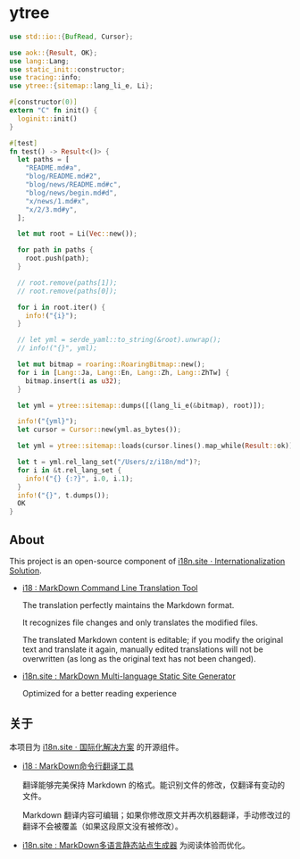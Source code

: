 # ytree

```rust
use std::io::{BufRead, Cursor};

use aok::{Result, OK};
use lang::Lang;
use static_init::constructor;
use tracing::info;
use ytree::{sitemap::lang_li_e, Li};

#[constructor(0)]
extern "C" fn init() {
  loginit::init()
}

#[test]
fn test() -> Result<()> {
  let paths = [
    "README.md#a",
    "blog/README.md#2",
    "blog/news/README.md#c",
    "blog/news/begin.md#d",
    "x/news/1.md#x",
    "x/2/3.md#y",
  ];

  let mut root = Li(Vec::new());

  for path in paths {
    root.push(path);
  }

  // root.remove(paths[1]);
  // root.remove(paths[0]);

  for i in root.iter() {
    info!("{i}");
  }

  // let yml = serde_yaml::to_string(&root).unwrap();
  // info!("{}", yml);

  let mut bitmap = roaring::RoaringBitmap::new();
  for i in [Lang::Ja, Lang::En, Lang::Zh, Lang::ZhTw] {
    bitmap.insert(i as u32);
  }

  let yml = ytree::sitemap::dumps([(lang_li_e(&bitmap), root)]);

  info!("{yml}");
  let cursor = Cursor::new(yml.as_bytes());

  let yml = ytree::sitemap::loads(cursor.lines().map_while(Result::ok));

  let t = yml.rel_lang_set("/Users/z/i18n/md")?;
  for i in &t.rel_lang_set {
    info!("{} {:?}", i.0, i.1);
  }
  info!("{}", t.dumps());
  OK
}
```

## About

This project is an open-source component of [i18n.site ⋅ Internationalization Solution](https://i18n.site).

* [i18 : MarkDown Command Line Translation Tool](https://i18n.site/i18)

  The translation perfectly maintains the Markdown format.

  It recognizes file changes and only translates the modified files.

  The translated Markdown content is editable; if you modify the original text and translate it again, manually edited translations will not be overwritten (as long as the original text has not been changed).

* [i18n.site : MarkDown Multi-language Static Site Generator](https://i18n.site/i18n.site)

  Optimized for a better reading experience

## 关于

本项目为 [i18n.site ⋅ 国际化解决方案](https://i18n.site) 的开源组件。

* [i18 :  MarkDown命令行翻译工具](https://i18n.site/i18)

  翻译能够完美保持 Markdown 的格式。能识别文件的修改，仅翻译有变动的文件。

  Markdown 翻译内容可编辑；如果你修改原文并再次机器翻译，手动修改过的翻译不会被覆盖（如果这段原文没有被修改）。

* [i18n.site : MarkDown多语言静态站点生成器](https://i18n.site/i18n.site) 为阅读体验而优化。